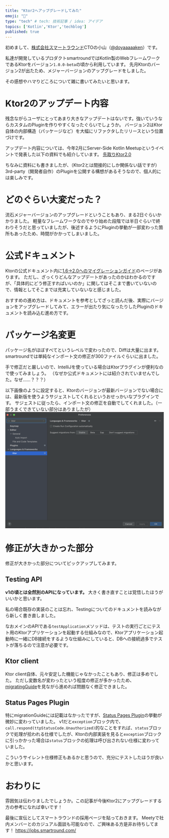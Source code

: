 ```yaml
---
title: "Ktor2へアップグレードしてみた"
emoji: "🚀"
type: "tech" # tech: 技術記事 / idea: アイデア
topics: ['Kotlin','Ktor','techblog']
published: true
---
```


初めまして、[株式会社スマートラウンド](https://jobs.smartround.com/)CTOの小山（[@doyaaaaaken](https://twitter.com/doyaaaaaken)）です。

私達が開発しているプロダクトsmartroundではKotlin製のWebフレームワークであるKtorをバージョン`1.0.0-beta`の頃から利用しています。
先月Ktorのバージョン2が出たため、メジャーバージョンのアップグレードをしました。

その感想やハマりどころについて雑に書いてみたいと思います。

# Ktor2のアップデート内容

残念ながらユーザにとってあまり大きなアップデートはないです。強いていうならカスタムのPluginを作りやすくなったぐらいでしょうか。
バージョン2はKtor自体の内部構造（パッケージなど）を大幅にリファクタしたリリースという位置づけです。

アップデート内容については、今年2月にServer-Side Kotlin Meetupというイベントで発表した以下の資料でも紹介しています。
[先取りKtor2.0](https://speakerdeck.com/doyaaaaaken/xian-qu-riktor2-dot-0)

ちなみに資料にも書きましたが、（Ktor2とは間接的にしか関係ない話ですが）3rd-party（開発者自作）のPluginを公開する構想があるそうなので、個人的には楽しみです。

# どのぐらい大変だった？

流石メジャーバージョンのアップグレードということもあり、まる2日ぐらいかかりました。
軽量なフレームワークなのでやり始めた段階では半日ぐらいで終わりそうだと思っていましたが、後述するようにPluginの挙動が一部変わった箇所もあったため、時間がかかってしまいました。

# 公式ドキュメント

Ktorの公式ドキュメント内に[1.6->2.0へのマイグレーションガイド](https://ktor.io/docs/migrating-2.html)のページがあります。
ただし、ざっくりどんなアップデートがあったのかはわかるのですが、「具体的にどう修正すればいいのか」に関してはそこまで書いていないので、情報としてそこまでは充実していないなと感じました。

おすすめの進め方は、ドキュメントを参考としてざっと読んだ後、実際にバージョンをアップグレードしてみて、エラーが出たり気になったりしたPluginのドキュメントを読み込む進め方です。

# パッケージ名変更

パッケージ名がほぼすべてというレベルで変わったので、Diffは大量に出ます。
smartroundでは単純なインポート文の修正が300ファイルぐらいに出ました。

手で修正だと厳しいので、IntelliJを使っている場合はKtorプラグインが便利なので使ってみましょう。
（なぜか公式ドキュメントには紹介されていませんでした。なぜ……？？？）

以下画像のように設定すると、Ktorのバージョンが最新バージョンでない場合には、最新版を使うようサジェストしてくれるというおせっかいなプラグインです。
サジェストに従ったら、インポート文の修正を自動でしてくれました。（一部うまくできていない部分はありましたが）
![Ktor Pluginの設定](/images/article2/ktor-plugin-setting.png)

# 修正が大きかった部分

修正が大きかった部分についてピックアップしてみます。

## Testing API

**v1の頃とは全然別のAPIになっています。**
大きく書き直すことは覚悟したほうがいいかと思います。

私の場合既存の実装のことは忘れ、Testingについてのドキュメントを読みながら新しく書き直しました。

なおメインのAPIである`testApplication`メソッドは、テストの実行ごとにテスト用のKtorアプリケーションを起動する仕組みなので、Ktorアプリケーション起動時に一緒にDB接続をするような仕組みにしていると、DBへの接続過多でテストが落ちるので注意が必要です。

## Ktor client

Ktor client自体、元々安定した機能じゃなかったこともあり、修正は多めでした。
ただし変数名が変わったという程度の修正が多かったため、[migratingGuide](https://ktor.io/docs/migrating-2.html#client)を見ながら進めれば問題なく修正できました。

## Status Pages Plugin

特にmigrationGuideには記載はなかったですが、[Status Pages Plugin](https://ktor.io/docs/status-pages.html)の挙動が微妙に変わっていました。
v1だと`exception`ブロック内で、`call.respond(ttpStatusCode.Unauthorized)`的なことをすれば、`status`ブロックで処理が拾われる仕様でしたが、Ktorの内部実装を見ると`exception`ブロックに引っかかった場合は`status`ブロックの処理は呼び出されない仕様に変わっていました。

こういうサイレント仕様修正もあるかと思うので、充分にテストしたほうが良いかと思います。

# おわりに

雰囲気は伝わりましたでしょうか。この記事が今後Ktor2にアップグレードする方の参考になれば幸いです！

最後に宣伝としてスマートラウンドの採用ページを貼っておきます。
Meetyで社内メンバーとのカジュアル面談も可能なので、ご興味ある方是非お待ちしてます！
https://jobs.smartround.com/
